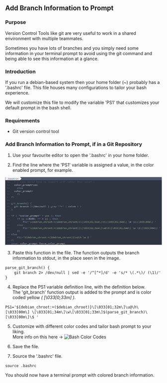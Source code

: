 ## Add Branch Information to Prompt

### Purpose
Version Control Tools like git are very useful 
to work in a shared environment with multiple teammates.

Sometimes you have lots of branches and you simply 
need some information in your terminal prompt to 
avoid using the git command and being able to 
see this information at a glance.

### Introduction
If you run a debian-based system then your home folder (~)
probably has a '.bashrc' file. This file houses many
configurations to tailor your bash experience.

We will customize this file to modify the variable 'PS1'
that customizes your default prompt in the bash shell.

### Requirements

- Git version control tool

### Add Branch Information to Prompt, if in a Git Repository

1. Use your favourite editor to open the '.bashrc' in your 
home folder.

2. Find the line where the 'PS1' variable is assigned a 
value, in the color enabled prompt, for example.

![PS1 Location](https://raw.githubusercontent.com/joaonsantos/SmallTutorials/master/add_branch_to_terminal_prompt/imgs/ps1location.png)

3. Paste this function in the file. The function outputs 
the branch information to stdout, in the place seen in the image.
```
parse_git_branch() {
    git branch 2> /dev/null | sed -e '/^[^*]/d' -e 's/* \(.*\)/ (\1)/'
}
```

4. Replace the PS1 variable definition line, with the
   definition below.<br/>
   The 'git_branch' function output is added to the 
   prompt and is color coded yellow *( \[\033[0;33m\] )*.
```
PS1='${debian_chroot:+($debian_chroot)}\[\033[01;32m\]\u@\h\[\033[00m\] \[\033[01;34m\]\w\[\033[01;33m\]$(parse_git_branch)\[\033[00m\]\$ '
```

5. Customize with different color codes and tailor bash prompt
   to your liking.<br/>
   More info on this here -> 
   ![Bash Color Codes](https://unix.stackexchange.com/questions/124407/what-color-codes-can-i-use-in-my-ps1-prompt)

5. Save the file.

6. Source the '.bashrc' file.
```
source .bashrc
```

You should now have a terminal prompt with colored branch information.
